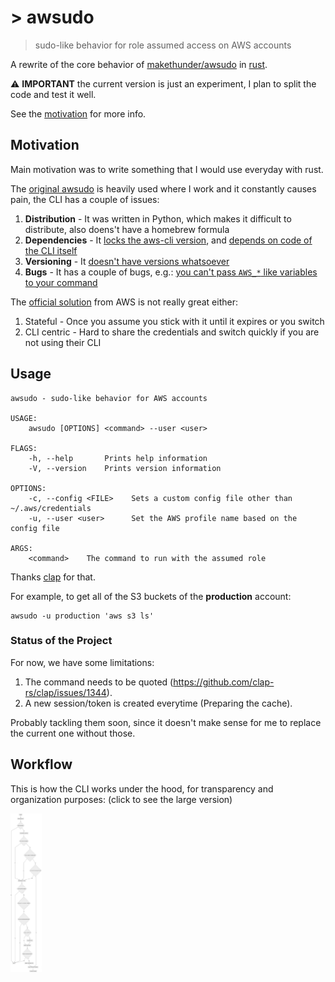 # > awsudo
> sudo-like behavior for role assumed access on AWS accounts

A rewrite of the core behavior of [makethunder/awsudo](https://github.com/makethunder/awsudo/) in [rust](https://github.com/rust-lang/rust).

:warning: **IMPORTANT** the current version is just an experiment, I plan to split the code and test it well.

See the [motivation](#motivation) for more info.

## Motivation

Main motivation was to write something that I would use everyday with rust.

The [original awsudo](https://github.com/makethunder/awsudo/) is heavily used where I work and it constantly causes pain, the CLI has a couple of issues:
1. **Distribution** - It was written in Python, which makes it difficult to distribute, also doens't have a homebrew formula
1. **Dependencies** - It [locks the aws-cli version](https://github.com/makethunder/awsudo/issues/7), and [depends on code of the CLI itself](https://github.com/makethunder/awsudo/blob/d5800bc4a9785d179c678605d0ae5bf4e28f5205/awsudo/config.py#L1)
1. **Versioning** - It [doesn't have versions whatsoever](https://github.com/makethunder/awsudo/releases)
1. **Bugs** - It has a couple of bugs, e.g.: [you can't pass `AWS_*` like variables to your command](https://github.com/makethunder/awsudo/issues/14)

The [official solution](https://docs.aws.amazon.com/cli/latest/userguide/cli-roles.html#cli-roles-cache) from AWS is not really great either:
1. Stateful - Once you assume you stick with it until it expires or you switch
1. CLI centric - Hard to share the credentials and switch quickly if you are not using their CLI

## Usage

```
awsudo - sudo-like behavior for AWS accounts

USAGE:
    awsudo [OPTIONS] <command> --user <user>

FLAGS:
    -h, --help       Prints help information
    -V, --version    Prints version information

OPTIONS:
    -c, --config <FILE>    Sets a custom config file other than ~/.aws/credentials
    -u, --user <user>      Set the AWS profile name based on the config file

ARGS:
    <command>    The command to run with the assumed role
```

Thanks [clap](https://github.com/clap-rs/clap) for that.

For example, to get all of the S3 buckets of the **production** account:
```
awsudo -u production 'aws s3 ls'
```

### Status of the Project

For now, we have some limitations:
1. The command needs to be quoted (https://github.com/clap-rs/clap/issues/1344).
1. A new session/token is created everytime (Preparing the cache).

Probably tackling them soon, since it doesn't make sense for me to replace the current one without those.

## Workflow

This is how the CLI works under the hood, for transparency and organization purposes:
(click to see the large version)

<img src="docs/workflow.png" width="10%">
